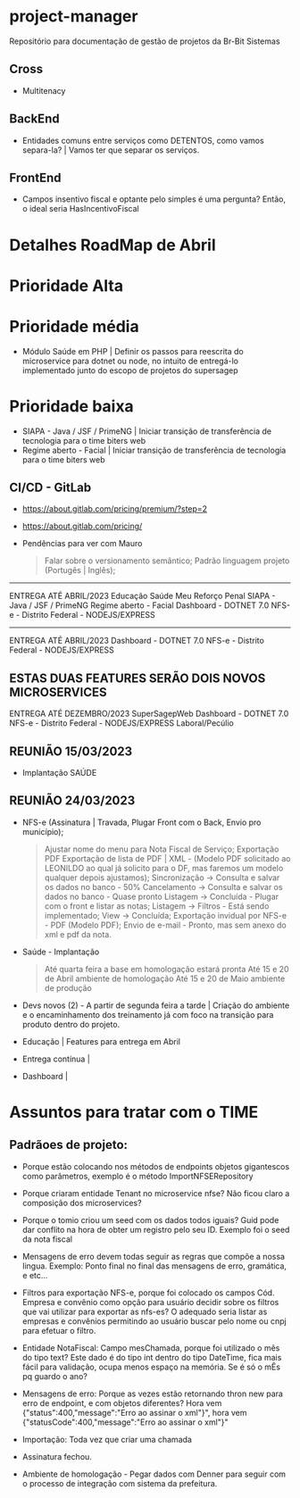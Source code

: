 # project-manager
Repositório para documentação de gestão de projetos da Br-Bit Sistemas

## Cross
* Multitenacy

## BackEnd
* Entidades comuns entre serviços como DETENTOS, como vamos separa-la? | Vamos ter que separar os serviços.

## FrontEnd
* Campos insentivo fiscal e optante pelo simples é uma pergunta? Então, o ideal seria HasIncentivoFiscal

# Detalhes RoadMap de Abril

# Prioridade Alta

# Prioridade média
* Módulo Saúde em PHP | Definir os passos para reescrita do microservice para dotnet ou node, no intuito de entregá-lo implementado junto do escopo de projetos do supersagep

# Prioridade baixa
* SIAPA - Java / JSF / PrimeNG | Iniciar transição de transferência de tecnologia para o time biters web
* Regime aberto - Facial | Iniciar transição de transferência de tecnologia para o time biters web

## CI/CD - GitLab
* https://about.gitlab.com/pricing/premium/?step=2
* https://about.gitlab.com/pricing/

* Pendências para ver com Mauro
  > Falar sobre o versionamento semântico;
  > Padrão linguagem projeto (Portugês | Inglês);

-------------------------------------------------------------------------------------------------------
ENTREGA ATÉ ABRIL/2023
Educação
Saúde
Meu Reforço
Penal
SIAPA - Java / JSF / PrimeNG
Regime aberto - Facial
Dashboard - DOTNET 7.0
NFS-e - Distrito Federal - NODEJS/EXPRESS

-------------------------------------------------------------------------------------------------------
ENTREGA ATÉ ABRIL/2023
Dashboard - DOTNET 7.0
NFS-e - Distrito Federal - NODEJS/EXPRESS

ESTAS DUAS FEATURES SERÃO DOIS NOVOS MICROSERVICES
-------------------------------------------------------------------------------------------------------
ENTREGA ATÉ DEZEMBRO/2023
SuperSagepWeb
Dashboard - DOTNET 7.0
NFS-e - Distrito Federal - NODEJS/EXPRESS
Laboral/Pecúlio

REUNIÃO 15/03/2023
-------------------------------------------------------------------------------------------------------
* Implantação SAÚDE

REUNIÃO 24/03/2023
-------------------------------------------------------------------------------------------------------
* NFS-e (Assinatura | Travada, Plugar Front com o Back, Envio pro município);
  > Ajustar nome do menu para Nota Fiscal de Serviço;
  > Exportação PDF
  > Exportação de lista de PDF | XML - (Modelo PDF solicitado ao LEONILDO ao qual já solicito para o DF, mas faremos um modelo qualquer depois ajustamos);
  > Sincronização -> Consulta e salvar os dados no banco - 50%
  > Cancelamento -> Consulta e salvar os dados no banco - Quase pronto
  > Listagem -> Concluída - Plugar com o front e listar as notas;
  > Listagem -> Filtros - Está sendo implementado;
  > View -> Concluída;
  > Exportação invidual por NFS-e - PDF (Modelo PDF);
  > Envio de e-mail - Pronto, mas sem anexo do xml e pdf da nota.
  
* Saúde - Implantação
  > Até quarta feira a base em homologação estará pronta
  > Até 15 e 20 de Abril ambiente de homologação
  > Até 15 e 20 de Maio ambiente de produção
* Devs novos (2) - A partir de segunda feira a tarde | Criação do ambiente e o encaminhamento dos treinamento já com foco na transição para produto dentro do projeto.
* Educação | Features para entrega em Abril
* Entrega contínua | 
* Dashboard |


# Assuntos para tratar com o TIME

## Padrãoes de projeto: 
* Porque estão colocando nos métodos de endpoints objetos gigantescos como parâmetros, exemplo é o método ImportNFSERepository

* Porque criaram entidade Tenant no microservice nfse? Não ficou claro a composição dos microservices?

* Porque o tomio criou um seed com os dados todos iguais? Guid pode dar conflito na hora de obter um registro pelo seu ID. Exemplo foi o seed da nota fiscal
* Mensagens de erro devem todas seguir as regras que compõe a nossa lingua. Exemplo: Ponto final no final das mensagens de erro, gramática, e etc...
* Filtros para exportação NFS-e, porque foi colocado os campos Cód. Empresa e convênio como opção para usuário decidir sobre os filtros que vai utilizar para exportar as nfs-es? O adequado seria listar as empresas e convênios permitindo ao usuário buscar pelo nome ou cnpj para efetuar o filtro.
* Entidade NotaFiscal: Campo mesChamada, porque foi utilizado o mês do tipo text? Este dado é do tipo int dentro do tipo DateTime, fica mais fácil para validação, ocupa menos espaço na memória. Se é só o mÊs pq guardo o ano?
* Mensagens de erro: Porque as vezes estão retornando thron new para erro de endpoint, e com objetos diferentes? Hora vem {\"status\":400,\"message\":\"Erro ao assinar o xml\"}", hora vem {\"statusCode\":400,\"message\":\"Erro ao assinar o xml\"}"


* Importação: Toda vez que criar uma chamada
* Assinatura fechou.
* Ambiente de homologação - Pegar dados com Denner para seguir com o processo de integração com sistema da prefeitura.